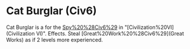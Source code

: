 # Cat Burglar (Civ6)

Cat Burglar is a for the [Spy%20%28Civ6%29](Spy) in "[Civilization%20VI](Civilization VI)".
Effects.
Steal [Great%20Work%20%28Civ6%29](Great Works) as if 2 levels more experienced.